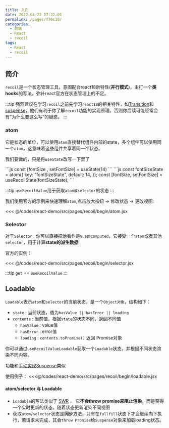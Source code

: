 ```yaml
---
title: 入门
date: 2022-04-22 17:32:05
permalink: /pages/f70c18/
categories:
  - 前端
  - React
  - recoil
tags:
  - React
  - recoil
---
```




## 简介

`recoil`是一个状态管理工具，意图配合react18新特性(**并行模式**)，主打一个**类hooks**的写法，弥补react官方在状态管理上的不足。

:::tip
强烈建议在学习`recoil`之前先学习`react18`的相关特性，如[Transition](/pages/9b2961/)和[suspense](/pages/423a59/)，他们有利于你了解`recoil`功能的实现原理。否则你后续可能经常会有“为什么要这么写”的疑惑。
:::


### atom

它是状态的单位，可以使用`atom`直接替代组件内部的state，多个组件可以使用同一个`atom`，这意味着这些组件共享着同一个状态。

我们要做的，只是将`useState`改写一下罢了

<code-group>
  <code-block title="useState" >
    ```js
    const [fontSize , setFontSize] = useState(14) 
    ```
  </code-block>    

  <code-block title="recoil" active>
    ```js
      const fontSizeState = atom({
        key: "fontSizeState",
        default: 14,
      });
      const [fontSize, setFontSize] = useRecoilState(fontSizeState);
    ```
  </code-block>   
</code-group>

:::tip
`useRecoilValue`用于获取`atom或selector`的状态
:::

我们使用官方的示例来快速理解`atom`,点击放大按钮 -> 修改状态 -> 更改视图: 

<<< @/codes/react-demo/src/pages/recoil/begin/atom.jsx


### Selector

对于`Selector` , 你可以直接把他看作是`Vue的computed`，它接受一个`atom`或者其他`selector`，用于计算**state的派生数据**



官方的实例：

<<< @/codes/react-demo/src/pages/recoil/begin/selector.jsx

:::tip
`get` == `useRecoilValue`
:::

## Loadable

`Loadable`表示`atom`和`selector`的当前状态，是一个`Object对象`，结构如下：

-   `state` : 当前状态，值为`hasValue || hasError || loading`
-   `contents` : 当前值，根据`state`的状态不同，返回不同值
    -   `hasValue` : value值
    -   `hasError` : error值
    -   `loading` : `contents.toPromise()` 返回 Promise对象

你可以通过`useRecoilValueLoadable`获取一个`Loadable`状态，并根据不同状态渲染不同内容。

功能和[手动实现Suspense](/pages/423a59/#手动实现)类似

使用例子：
<<<@/codes/react-demo/src/pages/recoil/begin/loadable.jsx

#### atom/selector 与 Loadable

- `Loadable`的写法类似于 [SWR](/pages/b56d4f/) ， 它**不会throw promise来阻止渲染**，而是获得一个实时更新的状态。随着状态更新渲染不同视图
- 获取`atom/selector`状态是**同步**方法，只有在`fullfill`状态下才会继续向下执行，若请求未完成，其会`throw Promise`给`Suspense`对象来加载loading状态。


